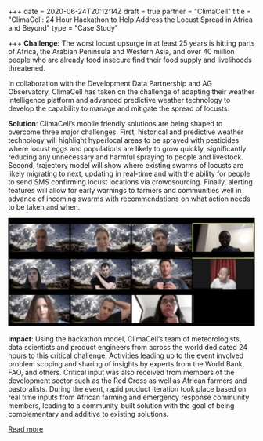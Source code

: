 +++
date = 2020-06-24T20:12:14Z
draft = true
partner = "ClimaCell"
title = "ClimaCell: 24 Hour Hackathon to Help Address the Locust Spread in Africa and Beyond"
type = "Case Study"

+++
**Challenge:** The worst locust upsurge in at least 25 years is hitting parts of Africa, the Arabian Peninsula and Western Asia, and over 40 million people who are already food insecure find their food supply and livelihoods threatened.

In collaboration with the Development Data Partnership and AG Observatory, ClimaCell has taken on the challenge of adapting their weather intelligence platform and advanced predictive weather technology to develop the capability to manage and mitigate the spread of locusts.

**Solution**: ClimaCell’s mobile friendly solutions are being shaped to overcome three major challenges. First, historical and predictive weather technology will highlight hyperlocal areas to be sprayed with pesticides where locust eggs and populations are likely to grow quickly, significantly reducing any unnecessary and harmful spraying to people and livestock. Second, trajectory model will show where existing swarms of locusts are likely migrating to next, updating in real-time and with the ability for people to send SMS confirming locust locations via crowdsourcing. Finally, alerting features will allow for early warnings to farmers and communities well in advance of incoming swarms with recommendations on what action needs to be taken and when.

![](/live-feedback-from-farmers.png)

**Impact**: Using the hackathon model, ClimaCell’s team of meteorologists, data scientists and product engineers from across the world dedicated 24 hours to this critical challenge. Activities leading up to the event involved problem scoping and sharing of insights by experts from the World Bank, FAO, and others. Critical input was also received from members of the development sector such as the Red Cross as well as African farmers and pastoralists. During the event, rapid product iteration took place based on real time inputs from African farming and emergency response community members, leading to a community-built solution with the goal of being complementary and additive to existing solutions.

[Read more](https://www.climacell.org/blog/climacell-completes-24-hour-hackathon-to-help-address-the-locust-spread-in-africa-and-beyond/)